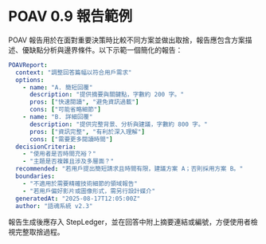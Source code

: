 # POAV 0.9 報告範例

POAV 報告用於在面對重要決策時比較不同方案並做出取捨，報告應包含方案描述、優缺點分析與邊界條件。以下示範一個簡化的報告：

```yaml
POAVReport:
  context: "調整回答篇幅以符合用戶需求"
  options:
    - name: "A. 簡短回覆"
      description: "提供摘要與關鍵點，字數約 200 字。"
      pros: ["快速閱讀", "避免資訊過載"]
      cons: ["可能省略細節"]
    - name: "B. 詳細回覆"
      description: "提供完整背景、分析與建議，字數約 800 字。"
      pros: ["資訊完整", "有利於深入理解"]
      cons: ["需要更多閱讀時間"]
  decisionCriteria:
    - "使用者是否時間充裕？"
    - "主題是否複雜且涉及多層面？"
  recommended: "若用戶提出簡短請求且時間有限，建議方案 A；否則採用方案 B。"
  boundaries:
    - "不適用於需要精確技術細節的領域報告"
    - "若用戶偏好影片或圖像形式，需另行設計媒介"
  generatedAt: "2025-08-17T12:05:00Z"
  author: "語魂系統 v2.3"
```

報告生成後應存入 StepLedger，並在回答中附上摘要連結或編號，方便使用者檢視完整取捨過程。